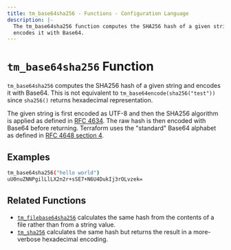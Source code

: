 ```yaml
---
title: tm_base64sha256 - Functions - Configuration Language
description: |-
  The tm_base64sha256 function computes the SHA256 hash of a given string and
  encodes it with Base64.
---
```


# `tm_base64sha256` Function

`tm_base64sha256` computes the SHA256 hash of a given string and encodes it with
Base64. This is not equivalent to `tm_base64encode(sha256("test"))` since `sha256()`
returns hexadecimal representation.

The given string is first encoded as UTF-8 and then the SHA256 algorithm is applied
as defined in [RFC 4634](https://tools.ietf.org/html/rfc4634). The raw hash is
then encoded with Base64 before returning. Terraform uses the "standard" Base64
alphabet as defined in [RFC 4648 section 4](https://tools.ietf.org/html/rfc4648#section-4).

## Examples

```sh
tm_base64sha256("hello world")
uU0nuZNNPgilLlLX2n2r+sSE7+N6U4DukIj3rOLvzek=
```

## Related Functions

* [`tm_filebase64sha256`](./tm_filebase64sha256.md) calculates the same hash from
  the contents of a file rather than from a string value.
* [`tm_sha256`](./tm_sha256.md) calculates the same hash but returns the result
  in a more-verbose hexadecimal encoding.
